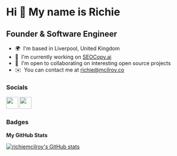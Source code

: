 Hi 👋 My name is Richie
=======================

Founder & Software Engineer
---------------------------

* 🌍  I'm based in Liverpool, United Kingdom
* 🚀  I'm currently working on [SEOCopy.ai](http://www.seocopy.ai)
* 🤝  I'm open to collaborating on interesting open source projects
* ✉️  You can contact me at [richie@mcilroy.co](mailto:richie@mcilroy.co)

### Socials

<p align="left">
<a href="https://www.linkedin.com/in/richiemcilroy" target="_blank" rel="noreferrer"><img src="https://raw.githubusercontent.com/danielcranney/readme-generator/main/public/icons/socials/linkedin.svg" width="32" height="32" /></a>
<a href="https://www.twitter.com/richiemcilroy" target="_blank" rel="noreferrer"><img src="https://raw.githubusercontent.com/danielcranney/readme-generator/main/public/icons/socials/twitter.svg" width="32" height="32" /></a>
</p>

### Badges

<b>My GitHub Stats</b>

<a href="http://www.github.com/richiemcilroy"><img src="https://github-readme-stats.vercel.app/api?username=richiemcilroy&show_icons=true&hide=prs,issues,contribs&count_private=true&title_color=3382ed&text_color=ffffff&icon_color=3382ed&bg_color=1c1917&hide_border=true&show_icons=true" alt="richiemcilroy's GitHub stats" /></a>
